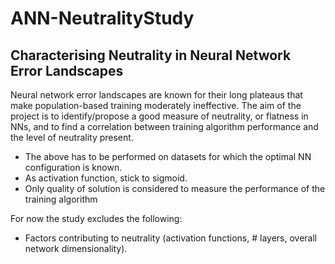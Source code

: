 # ANN-NeutralityStudy
## Characterising Neutrality in Neural Network Error Landscapes

Neural network error landscapes are known for their long plateaus that make population-based training moderately ineffective. The aim of the project is to identify/propose a good measure of neutrality, or flatness in NNs, and to find a correlation between training algorithm performance and the level of neutrality present.

- The above has to be performed on datasets for which the optimal NN configuration is known.
- As activation function, stick to sigmoid.
- Only quality of solution is considered to measure the performance of the training algorithm

For now the study excludes the following:
- Factors contributing to neutrality (activation functions, # layers, overall network dimensionality).
